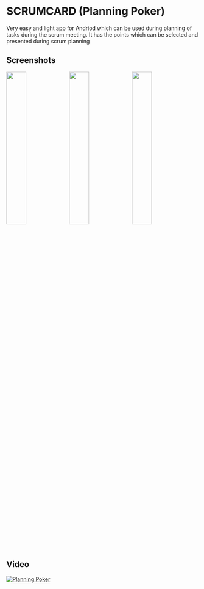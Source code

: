 # SCRUMCARD (Planning Poker)

Very easy and light app for Andriod which can be used during planning of tasks during the scrum meeting. It has the points which can be selected and presented during scrum planning

## Screenshots
<p>
<img src="https://lh3.googleusercontent.com/pHZZlFVnZZDAzjZ7AXe3UW_MNLjkvQK0sPilvSCiE7zA5BT-9SC8JYhrPc1Fdc-ifuYkDKjr0EHe4K18KZjitv8OrZAN4uy8-ZYdKOEland2Ng1Mas51yzkmz7BE5HdYLIcV-AXFHw1p_3Muex5hmmf3fsHTagHAIjWfrFF986jqT0oxHfiUO3wap0wuVMTnmor0yEqNlz2PUy0rLOOE6X43cyYpCti6jYYKdaBdsN1zLiMioVmaWsZdt2UqC4-UipXj-1ozA2atREVoA-4H81yi2mj--LvD12dNIQuFYwVS9M7yEkqoYSJmsxFSm0ySDmQLyTtY10NdCfS4D5W-6NJaQkDd30ZfMwRiv9lMZFm_KfvPzn1zlVdRGEjZnnZeOTahx6yplsg1flxnMPx1WRAqIiUlSrvXWAbby6IKb555ZPwba6BCornDXi72wGRxcrfa7uyIor0EAdd8tSiJqf59SD0xy03_yqsFW7rhkoRYyYdrvjwLzaAJijQhg1rUXlJ4T__VUquj467LOHPvE-j6PoDz9y8YkMbeRfHATdrj1gpvdFcP75e-Y-Dr01H95UjH7toAqIXOwFkCDu79kX2zlt-QqXPVwsy1IpmJ=w590-h1134-no" width="32%">

<img src="https://lh3.googleusercontent.com/TpjRoAIPE0kEAErv6eu1Cv_oo2ZgPDfdEKlRcl-o23jIJX11qTj0vqKGWm2bEqq7SIoNUUPV4kJgNcmwod126ljKB3He3eBYMUve45Jdmft3W7KXBgbufGx67E2DZAC7jerMvZQYGVjEh4hG59vcbLZoHUnUlPgR3D_hkcosed675k4m_Ww18B31tUhE4Ol70GYBvkGcRlP-ky1ZGP6PpSjodMCXQHcLWAXTkr1AuJQscWxClh51WktLxDOa5W3ETi8YmW1mb8fd68PtZv0kdFm2F-hkQS1l61Mh_DAnF61BFyoowzyP76R8mHSsIUHgGelucuQHCbJfNd2VXafK_OHQPb57XGSLaUDL9b1IEy5e-iKZM8xhhBwFRMBjtFrFcaIdO6lOWxKeBRU-Md4CQPLvIEjM9tqP070Y_fNMmvvWpEbuNuOoYYxWJFq9L3ZgCZlD7J3MDpS7pAU-BCKfUUAO1ltBHwTWRaBmy1lVG0mMx4aR-uOBcgarO5PHaoOHFUXiU-mOsFs87jByLRFwOkmTojHiDbZ67Rwzh-TpqnFJ-p29ViwYrw2CnZpemXr_fNkTe2LEqJEmkDKB1Q2FeExreh4GtqnbRBU3nYVe=w590-h1134-no" width="32%">

<img src="https://lh3.googleusercontent.com/CNLgovVxpGSiXNwiq9BClmyn4koqtK4zoWxSiSaGc1E1acVL6Os6IKmJ3a4gcR2LPAu__fPQnD1FJUPwYz5a4tfYx9d015zvJINlLjEFzV6aiW1ptBQTtoD4t2FPtDdlCa4c9kl9cLcQC6XjD4S4xx5XjDjAlZJqeEI9YUR3uY6p2_vLjh-X3CI8zMDiEiU_92w_1sqKhcXTa669P8tn0ch9D0Ctr48MFulSpQSnWKQkn7cdbaAeC6p-og56hyCtmpbPN_dmnL7SIk-h0bl-dgB3o7X_t2u8lJHFo2wGi47C9pqpVlAnHxoLsY4N7wOpAoISePJeU-sqSy4iOR-6Hh-jZ95OHgrud4KzMicLy-u0DV1WIkQjm97aZQDrThCJzUk3wfalHLHTjKTO2hkhregq27ci2u4N3BoYdAD7S10ywrb-eEyny2Cl21KQ8m47DbBZfMMr6jkOstjghwpGl8T4Sq439M-qRZs-c2LXpBqVvlt5rK0skyWlEHHl1zVTDT7k1Rp_mvI_AjjOa2A7Nq8qvQJNKvn5gfP2qHe6mXlKEV1Vne9lYMbTxJQzJZNQ3Y6gOq2qch9ovP-V2EGB0vmo-tNkmsHKy6hfvfC2=w591-h1134-no" width="32%">
</p>

## Video
[![Planning Poker](https://img.youtube.com/vi/bRJj4MwXBbg/0.jpg)](https://www.youtube.com/watch?v=bRJj4MwXBbg)
